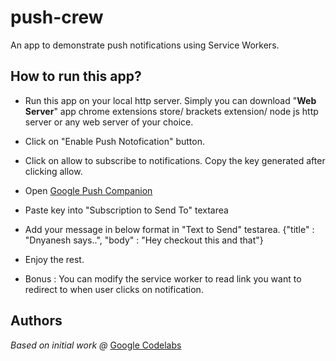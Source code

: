 # push-crew
An app to demonstrate push notifications using Service Workers.

## How to run this app?
* Run this app on your local http server. Simply you can download "**Web Server**" app chrome extensions store/ brackets extension/ node js http server or any web server of your choice.

* Click on  "Enable Push Notofication" button.

* Click on allow to subscribe to notifications. Copy the key generated after clicking allow.

* Open [Google Push Companion](https://web-push-codelab.glitch.me//)

* Paste key into "Subscription to Send To" textarea

* Add your message in below format in "Text to Send" testarea.
   {"title" : "Dnyanesh says..", "body" : "Hey checkout this and that"}
  
* Enjoy the rest.

* Bonus : You can modify the service worker to read link you want to redirect to when user clicks on notification.


## Authors

*Based on initial work @* [Google Codelabs](https://codelabs.developers.google.com/codelabs/push-notifications/)






